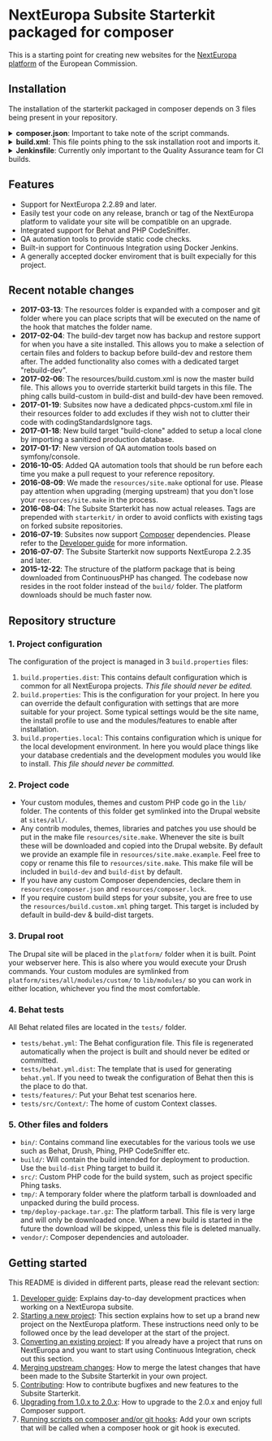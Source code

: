 # NextEuropa Subsite Starterkit packaged for composer

This is a starting point for creating new websites for the [NextEuropa
platform](https://blogs.ec.europa.eu/eu-digital/content/next-europa-it-platform)
of the European Commission.

## Installation

The installation of the starterkit packaged in composer depends on 3 files being present in your repository.

<details><summary><b>composer.json</b>: Important to take note of the script commands.</summary><p>

SSK version is starting at 3.0. Performing a `composer update` on this requirement will be the only thing necessary to get the ssk package installed and updated. You may choose the version which you want to run. But Quality Assurance will always run your code on the lastest release.

The `phingexec` script function is mereley an example for people who do not have php installed on their system, but only docker. That script will allow you to use phing to setup a development environment without too much hassle.

```json
{
  "require": {
    "ec-europa/ssk": "~3.0"
  },
  "scripts": {
    "phingexec": "./ssk/phing",
    "post-update-cmd": "PROJECT=$(pwd) composer install --working-dir=vendor/ec-europa/ssk/includes/composer --no-interaction --no-suggest --ansi"
  }
}
```

</p></details>

<details><summary><b>build.xml</b>: This file points phing to the ssk installation root and imports it.</summary><p>

This is simply a pointer file to tell phing where you've installed the ssk. Important to know is that the previous `/resources/build.custom.xml` is now renamed to `/build.project.xml`. Also the `/resources/phpcs-custom.xml` has been renamed and located in your project basedir at `/phpcs-ruleset.xml'. These 2 files do no longer belong to the starterkit. They are essential to your project and fully under your control.

```xml
<?xml version="1.0" encoding="UTF-8" ?>
<project name="My subsite" default="help">
    <!-- Set starterkit root property -->
    <property name="project.starterkit.root" value="${project.basedir}/vendor/ec-europa/ssk" />
    <!-- Import starterkit build xml files. -->
    <import file="${project.starterkit.root}/build.xml" />
</project>
```

</p></details>

<details><summary><b>Jenkinsfile</b>: Currently only important to the Quality Assurance team for CI builds.</summary><p>

Again this file contains a simple pointer to the starterkits own Jenkinsfile. We are still working at giving this file a customized name so that subsites will be able to provide their own Jenkinsfile in their repository if they wish.

```groovy
def extcode

node {
  wrap([$class: 'AnsiColorBuildWrapper', cxolorMapName: 'xterm']) {
    deleteDir()
    checkout scm
    sh "composer update --no-interaction --no-suggest"
    extcode = load "vendor/ec-europa/ssk/Jenkinsfile"
    extcode.createWorkflow()
  }
}
```

</p></details>

## Features

- Support for NextEuropa 2.2.89 and later.
- Easily test your code on any release, branch or tag of the NextEuropa
  platform to validate your site will be compatible on an upgrade.
- Integrated support for Behat and PHP CodeSniffer.
- QA automation tools to provide static code checks.
- Built-in support for Continuous Integration using Docker Jenkins.
- A generally accepted docker enviroment that is built expecially for this
  project.

## Recent notable changes

- **2017-03-13**: The resources folder is expanded with a composer and git
    folder where you can place scripts that will be executed on the name of the
    hook that matches the folder name.
- **2017-02-04**: The build-dev target now has backup and restore support for
    when you have a site installed. This allows you to make a selection of
    certain files and folders to backup before build-dev and restore them after.
    The added functionality also comes with a dedicated target "rebuild-dev".
- **2017-02-06**: The resources/build.custom.xml is now the master build file.
    This allows you to override starterkit build targets in this file. The phing
    calls build-custom in build-dist and build-dev have been removed.
- **2017-01-19**: Subsites now have a dedicated phpcs-custom.xml file in their
    resources folder to add excludes if they wish not to clutter their code with
    codingStandardsIgnore tags.
- **2017-01-18**: New build target "build-clone" added to setup a local
    clone by importing a sanitized production database.
- **2017-01-17**: New version of QA automation tools based on symfony/console.
- **2016-10-05**: Added QA automation tools that should be run before each time
    you make a pull request to your reference repository.
- **2016-08-09**: We made the `resources/site.make` optional for use. Please
    pay attention when upgrading (merging upstream) that you don't lose
    your `resources/site.make` in the process.
- **2016-08-04**: The Subsite Starterkit has now actual releases. Tags are
    prepended with `starterkit/` in order to avoid conflicts with existing tags
    on forked subsite repositories.
- **2016-07-19**: Subsites now support [Composer](https://getcomposer.org) 
    dependencies. Please refer to the [Developer guide](docs/developer-guide.md) 
    for more information.
- **2016-07-07**: The Subsite Starterkit now supports NextEuropa 2.2.35 and later.
- **2015-12-22**: The structure of the platform package that is being downloaded
    from ContinuousPHP has changed. The codebase now resides in the root folder
    instead of the `build/` folder. The platform downloads should be much faster
    now.


## Repository structure

### 1. Project configuration

The configuration of the project is managed in 3 `build.properties` files:

1.  `build.properties.dist`: This contains default configuration which is
    common for all NextEuropa projects. *This file should never be edited.*
2.  `build.properties`: This is the configuration for your project. In here you
    can override the default configuration with settings that are more suitable
    for your project. Some typical settings would be the site name, the install
    profile to use and the modules/features to enable after installation.
3.  `build.properties.local`: This contains configuration which is unique for
    the local development environment. In here you would place things like your
    database credentials and the development modules you would like to install.
    *This file should never be committed.*

### 2. Project code

* Your custom modules, themes and custom PHP code go in the `lib/` folder. The
  contents of this folder get symlinked into the Drupal website at `sites/all/`.
* Any contrib modules, themes, libraries and patches you use should be put in
  the make file `resources/site.make`. Whenever the site is built these will be
  downloaded and copied into the Drupal website. By default we provide an example
  file in `resources/site.make.example`. Feel free to copy or rename this file
  to `resources/site.make`. This make file will be included in `build-dev`
  and `build-dist` by default.
* If you have any custom Composer dependencies, declare them in
  `resources/composer.json` and `resources/composer.lock`.
* If you require custom build steps for your subsite, you are free to use the 
  `resources/build.custom.xml` phing target. This target is included by default
   in build-dev & build-dist targets.

### 3. Drupal root

The Drupal site will be placed in the `platform/` folder when it is built. Point
your webserver here. This is also where you would execute your Drush commands.
Your custom modules are symlinked from `platform/sites/all/modules/custom/` to
`lib/modules/` so you can work in either location, whichever you find the most
comfortable.

### 4. Behat tests

All Behat related files are located in the `tests/` folder.

* `tests/behat.yml`: The Behat configuration file. This file is regenerated
  automatically when the project is built and should never be edited or
   committed.
* `tests/behat.yml.dist`: The template that is used for generating `behat.yml`.
  If you need to tweak the configuration of Behat then this is the place to do
  that.
* `tests/features/`: Put your Behat test scenarios here.
* `tests/src/Context/`: The home of custom Context classes.

### 5. Other files and folders

* `bin/`: Contains command line executables for the various tools we use such as
  Behat, Drush, Phing, PHP CodeSniffer etc.
* `build/`: Will contain the build intended for deployment to production. Use
  the `build-dist` Phing target to build it.
* `src/`: Custom PHP code for the build system, such as project specific Phing
  tasks.
* `tmp/`: A temporary folder where the platform tarball is downloaded and
  unpacked during the build process.
* `tmp/deploy-package.tar.gz`: The platform tarball. This file is very large and
  will only be downloaded once. When a new build is started in the future the
  download will be skipped, unless this file is deleted manually.
* `vendor/`: Composer dependencies and autoloader.


## Getting started

This README is divided in different parts, please read the relevant section:

1. [Developer guide](docs/developer-guide.md): Explains day-to-day
   development practices when working on a NextEuropa subsite.
2. [Starting a new project](docs/starting-a-new-project.md): This
   section explains how to set up a brand new project on the NextEuropa
   platform. These instructions need only to be followed once by the lead
   developer at the start of the project.
3. [Converting an existing project](docs/converting-an-existing-project.md):
   If you already have a project that runs on NextEuropa and you want to start
   using Continuous Integration, check out this section.
4. [Merging upstream changes](docs/merging-upstream-changes.md): How to
   merge the latest changes that have been made to the Subsite Starterkit in
   your own project.
5. [Contributing](docs/contributing.md): How to contribute bugfixes and
   new features to the Subsite Starterkit.
6. [Upgrading from 1.0.x to 2.0.x](docs/upgrading.md): How to upgrade to the
   2.0.x and enjoy full Composer support.
7. [Running scripts on composer and/or git hooks](docs/scripts.md): Add your
   own scripts that will be called when a composer hook or git hook is
   executed.
